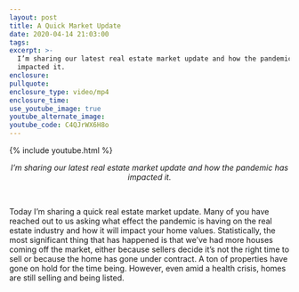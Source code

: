 ```yaml
---
layout: post
title: A Quick Market Update
date: 2020-04-14 21:03:00
tags:
excerpt: >-
  I’m sharing our latest real estate market update and how the pandemic has
  impacted it.
enclosure:
pullquote:
enclosure_type: video/mp4
enclosure_time:
use_youtube_image: true
youtube_alternate_image:
youtube_code: C4QJrWX6H8o
---
```


{% include youtube.html %}

<center><em>I&rsquo;m sharing our latest real estate market update and how the pandemic has impacted it.</em></center>

&nbsp;

Today I’m sharing a quick real estate market update. Many of you have reached out to us asking what effect the pandemic is having on the real estate industry and how it will impact your home values. Statistically, the most significant thing that has happened is that we’ve had more houses coming off the market, either because sellers decide it’s not the right time to sell or because the home has gone under contract. A ton of properties have gone on hold for the time being. However, even amid a health crisis, homes are still selling and being listed.&nbsp; &nbsp;